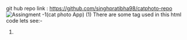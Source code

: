 git hub repo link : https://github.com/singhpratibha98/catphoto-repo
![Assingment -1(cat photo App) (1)](https://github.com/singhpratibha98/catphoto-repo/assets/129493126/4a32fe64-1803-4c75-a4d4-fd53c3905ecd)
There are some tag used in this html code lets see:-
   1) <title> tag:-  this tage define title of our document.
   2) <h1> tag :- stand out on the page compared to lesser headings like H2, H3, etc
   3) <p> tag :- this is the paragraph tag
   4) <a> tag:-  this is anchor tag defines a hyperlink, which is used to link from one page to another.
   5) <img> tag:- this is image tag used to add image in out html file.
   6) <ul> tag :-defines an unordered (bulleted) list. Use the <ul> tag together with the <li> tag to create unordered lists.

      
   
![Assingment -1(cat photo App) (2)](https://github.com/singhpratibha98/catphoto-repo/assets/129493126/287af133-fc39-4b9c-95cd-e017be154240)

7) <ol> tag :- defines an ordered list. An ordered list can be numerical or alphabetical. The <li> tag is used to define each list item.
8) <table> tag :- An HTML table consists of one <table> element and one or more <tr>, <th>, and <td> elements.
The <tr> element defines a table row, the <th> element defines a table header, and the <td> element defines a table cell.



![Assingment -1(cat photo App) (3)](https://github.com/singhpratibha98/catphoto-repo/assets/129493126/8160e2d4-53e7-473c-9e2b-ea963645d9ff)

9) <strong> tag : The <strong> tag is used to define text with strong importance. The content inside is typically displayed in bold.
10) <b> tag:- The <b> tag in HTML is used to specify the bold text without any extra importance. The text is written within <b> tag display in bold size.
11) <i> tag:- defines a part of text in an alternate voice or mood. The content inside is typically displayed in italic.
12) <em> tag :- used to define emphasized text. The content inside is typically displayed in italic.
